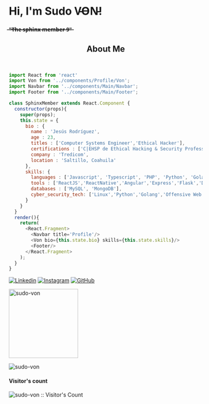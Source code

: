<h1> Hi, I'm Sudo V̵O̵N̵!</h1>
<h4> ̶"̶T̶h̶e̶ ̶s̶p̶h̶i̶n̶x̶ ̶m̶e̶m̶b̶e̶r̶ ̶9̶"̶</h4>
<h2 align="center">About Me</h2>
<br>

```javascript
import React from 'react'
import Von from '../components/Profile/Von';
import Navbar from '../components/Main/Navbar';
import Footer from '../components/Main/Footer';

class SphinxMember extends React.Component {
  constructor(props){
    super(props);
    this.state = {
      bio : {
        name : 'Jesús Rodríguez',
        age : 23,
        titles : ['Computer Systems Engineer','Ethical Hacker'],
        certifications : ['C|EHSP de Ethical Hacking & Security Professional'],
        company : 'Tredicom',
        location : 'Saltillo, Coahuila'
      },
      skills: {
        languages : ['Javascript', 'Typescript', 'PHP', 'Python', 'Golang'],
        tools : ['ReactJS','ReactNative','Angular','Express','Flask','Docker','SCSS','Webpack','Linux'],
        databases : ['MySQL', 'MongoDB'],
        cyber_security_tech: ['Linux','Python','Golang','Offensive Web','Forensics', 'OSINT']
      }
    }
  }
  render(){
    return(
      <React.Fragment>
        <Navbar title='Profile'/>
        <Von bio={this.state.bio} skills={this.state.skills}/>
        <Footer/>
      </React.Fragment>
    );
  }
}
```
[![Linkedin](https://img.shields.io/badge/-von-blue?style=flat-square&logo=Linkedin&logoColor=white&link=https://www.linkedin.com/in/jes%C3%BAs-%C3%A1ngel-rodr%C3%ADguez-mart%C3%ADnez-84991a1b4/)](https://www.linkedin.com/in/jes%C3%BAs-%C3%A1ngel-rodr%C3%ADguez-mart%C3%ADnez-84991a1b4/)
[![Instagram](https://img.shields.io/badge/-von-yellow?style=flat-square&logo=Instagram&logoColor=white&link=https://www.instagram.com/developerjesus/)](https://www.instagram.com/developerjesus/)
[![GitHub](https://img.shields.io/github/followers/sudo-von?label=follow&style=social)](https://github.com/sudo-von)


<p>
  <img height="180em" src="https://github-readme-stats-eight-theta.vercel.app/api?username=sudo-von&show_icons=true&theme=material-palenight&include_all_commits=true&count_private=true" alt="sudo-von" />
</p>
<p>
  <img align="left" src="https://github-readme-stats.vercel.app/api/top-langs/?username=sudo-von&layout=compact&theme=material-palenight&count_private=false" alt="sudo-von" />
</p><br>
<h4>Visitor's count</h4>
<p><img src="https://profile-counter.glitch.me/{sudo-von}/count.svg" alt="sudo-von :: Visitor's Count" /></p>
